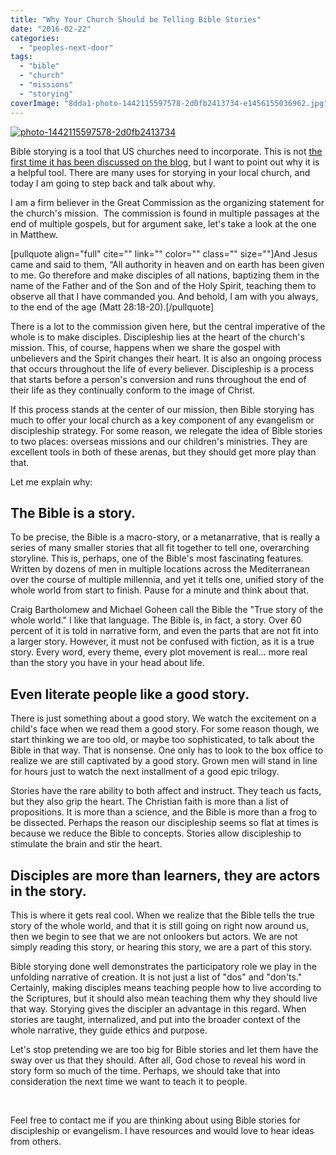 ```yaml
---
title: "Why Your Church Should be Telling Bible Stories"
date: "2016-02-22"
categories: 
  - "peoples-next-door"
tags: 
  - "bible"
  - "church"
  - "missions"
  - "storying"
coverImage: "8dda1-photo-1442115597578-2d0fb2413734-e1456155036962.jpg"
---
```


[![photo-1442115597578-2d0fb2413734](images/8dda1-photo-1442115597578-2d0fb2413734-e1456155036962.jpg)](http://blog.keelancook.com/wp-content/uploads/2016/02/photo-1442115597578-2d0fb2413734.jpg)

Bible storying is a tool that US churches need to incorporate. This is not [the first time it has been discussed on the blog](http://blog.keelancook.com/2016/01/telling-the-greatest-story-a-crash-course-in-bible-storying.html), but I want to point out why it is a helpful tool. There are many uses for storying in your local church, and today I am going to step back and talk about why.

I am a firm believer in the Great Commission as the organizing statement for the church's mission.  The commission is found in multiple passages at the end of multiple gospels, but for argument sake, let's take a look at the one in Matthew.

\[pullquote align="full" cite="" link="" color="" class="" size=""\]And Jesus came and said to them, “All authority in heaven and on earth has been given to me. Go therefore and make disciples of all nations, baptizing them in the name of the Father and of the Son and of the Holy Spirit, teaching them to observe all that I have commanded you. And behold, I am with you always, to the end of the age (Matt 28:18-20).\[/pullquote\]

There is a lot to the commission given here, but the central imperative of the whole is to make disciples. Discipleship lies at the heart of the church's mission. This, of course, happens when we share the gospel with unbelievers and the Spirit changes their heart. It is also an ongoing process that occurs throughout the life of every believer. Discipleship is a process that starts before a person's conversion and runs throughout the end of their life as they continually conform to the image of Christ.

If this process stands at the center of our mission, then Bible storying has much to offer your local church as a key component of any evangelism or discipleship strategy. For some reason, we relegate the idea of Bible stories to two places: overseas missions and our children's ministries. They are excellent tools in both of these arenas, but they should get more play than that.

Let me explain why:

## **The Bible is a story.**

To be precise, the Bible is a macro-story, or a metanarrative, that is really a series of many smaller stories that all fit together to tell one, overarching storyline. This is, perhaps, one of the Bible's most fascinating features. Written by dozens of men in multiple locations across the Mediterranean over the course of multiple millennia, and yet it tells one, unified story of the whole world from start to finish. Pause for a minute and think about that.

Craig Bartholomew and Michael Goheen call the Bible the "True story of the whole world." I like that language. The Bible is, in fact, a story. Over 60 percent of it is told in narrative form, and even the parts that are not fit into a larger story. However, it must not be confused with fiction, as it is a true story. Every word, every theme, every plot movement is real... more real than the story you have in your head about life.

## **Even literate people like a good story.**

There is just something about a good story. We watch the excitement on a child's face when we read them a good story. For some reason though, we start thinking we are too old, or maybe too sophisticated, to talk about the Bible in that way. That is nonsense. One only has to look to the box office to realize we are still captivated by a good story. Grown men will stand in line for hours just to watch the next installment of a good epic trilogy.

Stories have the rare ability to both affect and instruct. They teach us facts, but they also grip the heart. The Christian faith is more than a list of propositions. It is more than a science, and the Bible is more than a frog to be dissected. Perhaps the reason our discipleship seems so flat at times is because we reduce the Bible to concepts. Stories allow discipleship to stimulate the brain and stir the heart.

## **Disciples are more than learners, they are actors in the story.**

This is where it gets real cool. When we realize that the Bible tells the true story of the whole world, and that it is still going on right now around us, then we begin to see that we are not onlookers but actors. We are not simply reading this story, or hearing this story, we are a part of this story.

Bible storying done well demonstrates the participatory role we play in the unfolding narrative of creation. It is not just a list of "dos" and "don'ts." Certainly, making disciples means teaching people how to live according to the Scriptures, but it should also mean teaching them why they should live that way. Storying gives the discipler an advantage in this regard. When stories are taught, internalized, and put into the broader context of the whole narrative, they guide ethics and purpose.

Let's stop pretending we are too big for Bible stories and let them have the sway over us that they should. After all, God chose to reveal his word in story form so much of the time. Perhaps, we should take that into consideration the next time we want to teach it to people.

 

Feel free to contact me if you are thinking about using Bible stories for discipleship or evangelism. I have resources and would love to hear ideas from others.
